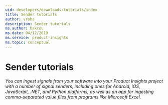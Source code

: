 ```yaml
---
uid: developers/downloads/tutorials/index
title: Sender tutorials
author: vroha
description: Sender tutorials
ms.author: hakrou
ms.date: 04/12/2019
ms.service: product-insights
ms.topic: conceptual
---
```


# Sender tutorials

_You can ingest signals from your software into your Product Insights project with a number of signal senders, including ones for Android, iOS, JavaScript, .NET, and Python platforms, as well as an app for ingesting comma-separated value files from programs like Microsoft Excel._
